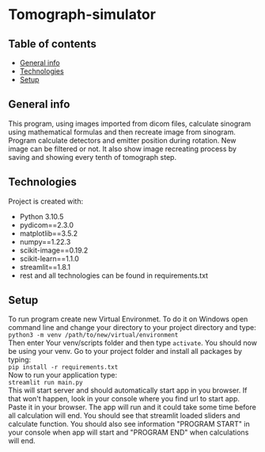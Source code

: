 # Tomograph-simulator
## Table of contents
* [General info](#general-info)
* [Technologies](#technologies)
* [Setup](#setup)

## General info
This program, using images imported from dicom files, calculate sinogram using mathematical  formulas and then recreate image from sinogram. Program calculate detectors and emitter  position during rotation. New image can be filtered or not. It also show image recreating  process by saving and showing every tenth of tomograph step.

## Technologies
Project is created with:
* Python 3.10.5
* pydicom==2.3.0
* matplotlib==3.5.2
* numpy==1.22.3
* scikit-image==0.19.2
* scikit-learn==1.1.0
* streamlit==1.8.1
* rest and all technologies can be found in requirements.txt 

## Setup
To run program create new Virtual Environmet. To do it on Windows open command line and change your directory to your project directory and type: <br />
`python3 -m venv /path/to/new/virtual/environment` <br />
Then enter Your venv/scripts folder and then type `activate`. You should now be using your venv. Go to your project folder and install all packages by typing: <br />
`pip install -r requirements.txt` <br />
Now to run your application type: <br />
`streamlit run main.py` <br />
This will start server and should automatically start app in you browser. If that won't happen, look in your console where you find url to start app. Paste it in your browser. The app will run and it could take some time before all calculation will end. You should see that streamlit loaded sliders and calculate function. You should also see information "PROGRAM START" in your console when app will start and "PROGRAM END" when calculations will end. 


